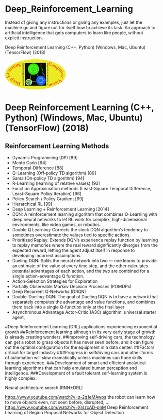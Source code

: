 # Deep_Reinforcement_Learning
Instead of giving any instructions or giving any examples, just let the machine go and figure out for itself how to achieve its task. An approach to artificial intelligence that gets computers to learn like people, without explicit instruction.

Deep Reinforcement Learning (C++, Python) (Windows, Mac, Ubuntu) (TensorFlow) (2018)

<img src="https://github.com/pirahansiah/Deep_Reinforcement_Learning/blob/master/4.jpg" width="200" height="100">

# Deep Reinforcement Learning (C++, Python) (Windows, Mac, Ubuntu) (TensorFlow) (2018)
## Reinforcement Learning Methods
- Dynamic Programming (DP) [89]
- Monte Carlo [94]
- Temporal-Difference [88]
- Q-Learning (Off-policy TD algorithm) [89]
- Sarsa (On-policy TD algorithm) [94]
- R-Learning (learning of relative values) [93]
- Function Approximation methods (Least-Square Temporal Difference, Least-Square Policy Iteration) [96]
- Policy Search / Policy Gradient [99]
- Hierarchical RL [99]
- Deep Learning + Reinforcement Learning [2014]
- DQN: A reinforcement learning algorithm that combines Q-Learning with deep neural networks to let RL work for complex, high-dimensional environments, like video games, or robotics.
- Double Q Learning: Corrects the stock DQN algorithm’s tendency to sometimes overestimate the values tied to specific actions.
- Prioritized Replay: Extends DQN’s experience replay function by learning to replay memories where the real reward significantly diverges from the expected reward, letting the agent adjust itself in response to developing incorrect assumptions.
- Dueling DQN: Splits the neural network into two — one learns to provide an estimate of the value at every time step, and the other calculates potential advantages of each action, and the two are combined for a single action-advantage Q function.
- Action-Selection Strategies for Exploration
- Partially Observable Markov Decision Processes (POMDPs)
- Deep Recurrent Q-Networks (DRQN)
- Double-Dueling-DQN: The goal of Dueling DQN is to have a network that separately computes the advantage and value functions, and combines them back into a single Q-function only at the final layer
- Asynchronous Advantage Actor-Critic (A3C) algorithm: universal starter agent, 

#Deep Reinforcement Learning (DRL) applications experiencing exponential growth 
##Reinforcement learning although in its very early stage of growth is already creating wonders. 
##Improving self-driving cars, the technology can get a robot to grasp objects it has never seen before, and it can figure out the optimal configuration for the equipment in a data center.
##Factors critical for target industry
###Progress in self­driving cars and other forms of automation will slow dramatically unless machines can hone skills through experience.
###Development of smart and efficient analytical learning algorithms that can help emulated human perception and intelligence. 
###Development of a fault tolerant self-learning system is highly complex. 

Neural architecture search (RNN+DRL)	

https://www.youtube.com/watch?v=z-2q1eMAwps 
the robot can learn how to move objects even, not seen before, disrupted, …
https://www.youtube.com/watch?v=XrszcAD-pnM 
Deep Reinforcement Learning of Region Proposal Networks for Object Detection
